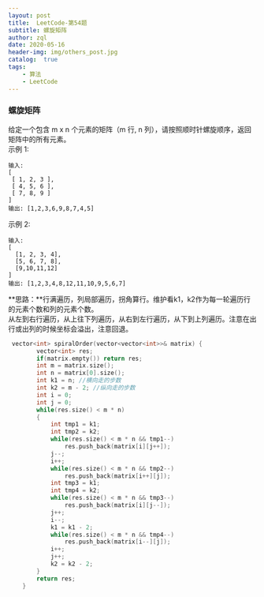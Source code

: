 ```yaml
---
layout: post
title:  LeetCode-第54题
subtitle: 螺旋矩阵
author: zql
date: 2020-05-16
header-img: img/others_post.jpg
catalog:  true
tags:
    - 算法
    - LeetCode
---
```

### 螺旋矩阵  
给定一个包含 m x n 个元素的矩阵（m 行, n 列），请按照顺时针螺旋顺序，返回矩阵中的所有元素。  
示例 1:  
```
输入:
[
 [ 1, 2, 3 ],
 [ 4, 5, 6 ],
 [ 7, 8, 9 ]
]
输出: [1,2,3,6,9,8,7,4,5]
```
示例 2:  
```
输入:
[
  [1, 2, 3, 4],
  [5, 6, 7, 8],
  [9,10,11,12]
]
输出: [1,2,3,4,8,12,11,10,9,5,6,7]
```
**思路：**行满遍历，列局部遍历，拐角算行。维护看k1，k2作为每一轮遍历行的元素个数和列的元素个数。  
从左到右行遍历，从上往下列遍历，从右到左行遍历，从下到上列遍历。注意在出行或出列的时候坐标会溢出，注意回退。  
```c++
 vector<int> spiralOrder(vector<vector<int>>& matrix) {
        vector<int> res;
        if(matrix.empty()) return res;
        int m = matrix.size();
        int n = matrix[0].size();
        int k1 = n; //横向走的步数
        int k2 = m - 2; //纵向走的步数
        int i = 0;
        int j = 0;
        while(res.size() < m * n)
        {
            int tmp1 = k1;
            int tmp2 = k2;
            while(res.size() < m * n && tmp1--)
                res.push_back(matrix[i][j++]);
            j--;
            i++;
            while(res.size() < m * n && tmp2--)
                res.push_back(matrix[i++][j]);
            int tmp3 = k1;
            int tmp4 = k2;
            while(res.size() < m * n && tmp3--)
                res.push_back(matrix[i][j--]);
            j++;
            i--;
            k1 = k1 - 2;
            while(res.size() < m * n && tmp4--)
                res.push_back(matrix[i--][j]);
            i++;
            j++;
            k2 = k2 - 2;
        }
        return res;
    }
```
